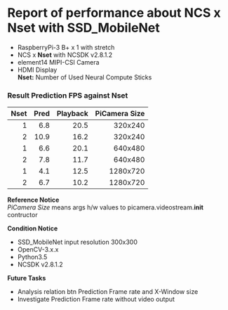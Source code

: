 # Report of performance about NCS x Nset with SSD_MobileNet

- RaspberryPi-3 B+ x 1 with stretch  
- NCS x **Nset** with NCSDK v2.8.1.2  
- element14 MIPI-CSI Camera  
- HDMI Display  
**Nset:** Number of Used Neural Compute Sticks  

### Result Prediction FPS against Nset

|Nset|Pred|Playback|PiCamera Size|
|-:|  -:|  -:|       -:|
| 1| 6.8|20.5|  320x240|
| 2|10.9|16.2|  320x240|
| 1| 6.6|20.1|  640x480|
| 2| 7.8|11.7|  640x480|
| 1| 4.1|12.5| 1280x720|
| 2| 6.7|10.2| 1280x720|

**Reference Notice**  
*PiCamera Size* means args h/w values to picamera.videostream.__init__ contructor   

**Condition Notice**  
- SSD_MobileNet input resolution 300x300
- OpenCV-3.x.x
- Python3.5
- NCSDK v2.8.1.2

**Future Tasks**  
- Analysis relation btn Prediction Frame rate and X-Window size
- Investigate Prediction Frame rate without video output
